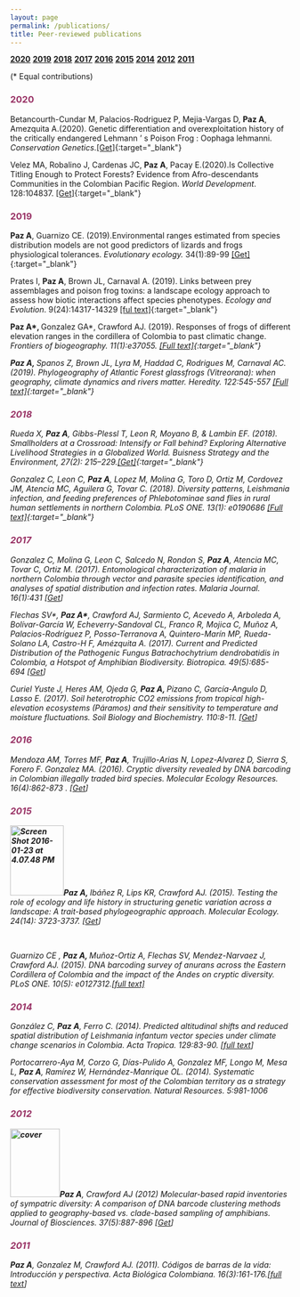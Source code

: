 ```yaml
---
layout: page
permalink: /publications/
title: Peer-reviewed publications
---
```


**<a href="#2020">2020</a>**
**<a href="#2019">2019</a>**
**<a href="#2018">2018</a>**
**<a href="#2017">2017</a>**
**<a href="#2016">2016</a>**
**<a href="#2015">2015</a>**
**<a href="#2014">2014</a>**
**<a href="#2012">2012</a>**
**<a href="#2011">2011</a>**<br>

(* Equal contributions)

<a name="2020"></a>
<h3><strong><span style="color: #993366;">2020 </span></strong></h3>

Betancourth-Cundar M, Palacios-Rodriguez P, Mejia-Vargas D, <strong>Paz A</strong>, Amezquita A.(2020). Genetic differentiation and overexploitation history of the critically endangered Lehmann ’ s Poison Frog : Oophaga lehmanni. <i>Conservation Genetics</i>.[[Get]](https://link.springer.com/article/10.1007%2Fs10592-020-01262-w){:target="_blank"}

<span lang="ES">Velez MA, Robalino J, Cardenas JC, <strong>Paz A</strong>, Pacay E.(2020).</span>Is Collective Titling Enough to Protect Forests? Evidence from Afro-descendants Communities in the Colombian Pacific Region. <i>World Development</i>. 128:104837. [[Get]](https://www.sciencedirect.com/science/article/pii/S0305750X19304863?dgcid=coauthor&amp;fbclid=IwAR3_2VE5mpYfSoeiTJwEysEGrzOSHdIL15MFwEvnfvGEhJuJ3Z-q7xnt8Yo){:target="_blank"}

<a name="2019"></a>
<h3><strong><span style="color: #993366;">2019</span></strong></h3>

<b>Paz A</b>, <b></b>Guarnizo CE. (2019).<b></b>Environmental ranges estimated from species distribution models are not good predictors of lizards and frogs physiological tolerances. <i>Evolutionary ecology. </i>34(1):89-99 [[Get]](https://link.springer.com/article/10.1007/s10682-019-10022-3){:target="_blank"}

Prates I, <strong>Paz A</strong>, Brown JL, Carnaval A. (2019). Links between prey assemblages and poison frog toxins: a landscape ecology approach to assess how biotic interactions affect species phenotypes. <em>Ecology and Evolution</em>. 9(24):14317-14329 [[ful text]](https://onlinelibrary.wiley.com/doi/full/10.1002/ece3.5867?utm_campaign=Feed%3A+EcologyAndEvolution+%28Ecology+and+Evolution%29&amp;af=R&amp;utm_medium=feed&amp;utm_content=FeedBurner&amp;utm_source=feedburner){:target="_blank"}

<b><span lang="ES">Paz A*, </span></b><span lang="ES">Gonzalez GA*, Crawford AJ. </span>(2019). Responses of frogs of different elevation ranges in the cordillera of Colombia to past climatic change. <i> Frontiers of biogeography. 11(1):e37055. [[Full text]](https://escholarship.org/uc/item/32g8q7x3){:target="_blank"}

<strong>Paz A, </strong>Spanos Z, Brown JL, Lyra M, Haddad C, Rodrigues M, Carnaval AC. (2019). Phylogeography of Atlantic Forest glassfrogs (<em>Vitreorana</em>): when geography, climate dynamics and rivers matter. <em>Heredity. 122:545-557</em> [[Full text]](https://rdcu.be/9Y1T){:target="_blank"}

<a name="2018"></a>
<h3><strong><span style="color: #993366;">2018</span></strong></h3>

Rueda X, <strong>Paz A</strong>, Gibbs-Plessl T, Leon R, Moyano B, &amp; Lambin EF. (2018). Smallholders at a Crossroad: Intensify or Fall behind? Exploring Alternative Livelihood Strategies in a Globalized World. <i>Buisness Strategy and the Environment</i>, 27(2): 215–229.[[Get]](http://onlinelibrary.wiley.com/doi/10.1002/bse.2011/full){:target="_blank"}

Gonzalez C, Leon C, <strong>Paz A</strong>, Lopez M, Molina G, Toro D, Ortiz M, Cordovez JM, Atencia MC, Aguilera G, Tovar C. (2018). Diversity patterns, <em>Leishmania</em> infection, and feeding preferences of Phlebotominae sand flies in rural human settlements in northern Colombia. <em>PLoS ONE. </em>13(1): e0190686 [[Full text]](http://journals.plos.org/plosone/article?id=10.1371/journal.pone.0190686){:target="_blank"}

<a name="2017"></a>
<h3><strong><span style="color: #993366;">2017 </span></strong></h3>

Gonzalez C, Molina G, Leon C, Salcedo N, Rondon S, <strong>Paz A</strong>, Atencia MC, Tovar C, Ortiz M. (2017). Entomological characterization of malaria in northern Colombia through vector and parasite species identification, and analyses of spatial distribution and infection rates. <em>Malaria Journal.</em> 16(1):431 [<a href="http://rdcu.be/xNyf">Get</a>]

Flechas SV*, <strong>Paz A*</strong>, Crawford AJ, Sarmiento C, Acevedo A, Arboleda A, Bolívar-García W, Echeverry-Sandoval CL, Franco R, Mojica C, Muñoz A, Palacios-Rodríguez P, Posso-Terranova A, Quintero-Marín MP, Rueda-Solano LA, Castro-H F, Amézquita A. (2017). Current and Predicted Distribution of the Pathogenic Fungus Batrachochytrium dendrobatidis in Colombia, a Hotspot of Amphibian Biodiversity. <em>Biotropica. 49(5):685-694 </em>[<a href="http://onlinelibrary.wiley.com/doi/10.1111/btp.12457/full">Get</a>]

Curiel Yuste J, Heres AM, Ojeda G, <strong>Paz A, </strong>Pizano C, García-Angulo D, Lasso E. (2017). Soil heterotrophic CO2 emissions from tropical high-elevation ecosystems (Páramos) and their sensitivity to temperature and moisture fluctuations. <em>Soil Biology and Biochemistry. </em>110:8-11. [<a href="http://www.sciencedirect.com/science/article/pii/S0038071716303455">Get</a>]

<a name="2016"></a>
<h3><strong><span style="color: #993366;">2016</span></strong></h3>

Mendoza AM, Torres MF, <strong>Paz A</strong>, Trujillo-Arias N, Lopez-Alvarez D, Sierra S, Forero F. Gonzalez MA. (2016). Cryptic diversity revealed by DNA barcoding in Colombian illegally traded bird species. <em>Molecular Ecology Resources. 16(4):862-873 . </em>[<a href="http://onlinelibrary.wiley.com/doi/10.1111/1755-0998.12515/abstract">Get</a>]

<a name="2015"></a>
<h3><strong><span style="color: #993366;">2015</span></strong></h3>

<strong><img class="wp-image-159 alignleft" src="https://andreapaz.commons.gc.cuny.edu/files/2016/01/Screen-Shot-2016-01-23-at-4.07.48-PM-230x300.png" alt="Screen Shot 2016-01-23 at 4.07.48 PM" width="96" height="126" />Paz A, </strong>Ibáñez R, Lips KR, Crawford AJ. (2015). Testing the role of ecology and life history in structuring genetic variation across a landscape: A trait-based phylogeographic approach. <em>Molecular Ecology. </em>24(14): 3723-3737. [<a href="http://onlinelibrary.wiley.com/doi/10.1111/mec.13275/abstract">Get</a>]

&nbsp;

Guarnizo CE , <strong>Paz A, </strong>Muñoz-Ortiz A, Flechas SV, Mendez-Narvaez J, Crawford AJ. (2015). DNA barcoding survey of anurans across the Eastern Cordillera of Colombia and the impact of the Andes on cryptic diversity. <em>PLoS ONE. </em>10(5): e0127312<em>.</em><a href="http://journals.plos.org/plosone/article?id=10.1371/journal.pone.0127312">[full text]</a>
<h3><strong><span style="color: #993366;">2014</span></strong></h3>
González C, <strong>Paz A</strong>, Ferro C. (2014). Predicted altitudinal shifts and reduced spatial distribution of <em>Leishmania infantum </em>vector species under climate change scenarios in Colombia. <em>Acta Tropica</em>. 129:83-90. [<a href="http://www.sciencedirect.com/science/article/pii/S0001706X13002192">full text</a>]

Portocarrero-Aya M, Corzo G, Días-Pulido A, Gonzalez MF, Longo M, Mesa L, <strong>Paz A</strong>, Ramírez W, Hernández-Manrique OL. (2014). Systematic conservation assessment for most of the Colombian territory as a strategy for effective biodiversity conservation. <em>Natural Resources</em>. 5:981-1006

<a name="2012"></a>
<h3><strong><span style="color: #993366;">2012</span></strong></h3>

<strong><img class=" wp-image-161 alignleft" src="https://andreapaz.commons.gc.cuny.edu/files/2016/01/cover-216x300.jpg" alt="cover" width="89" height="123" />Paz A</strong>, Crawford AJ (2012) Molecular-based rapid inventories of sympatric diversity: A comparison of DNA barcode clustering methods applied to geography-based vs. clade-based sampling of amphibians<em>.</em> <em>Journal of Biosciences</em>. 37(5):887-896 [<a href="http://link.springer.com/article/10.1007%2Fs12038-012-9255-x">Get</a>]

<a name="2011"></a>
<h3><strong><span style="color: #993366;">2011</span></strong></h3>

<strong>Paz A</strong>, Gonzalez M, Crawford AJ. (2011). Códigos de barras de la vida: Introducción y perspectiva. <em>Acta Biológica Colombiana</em>. 16(3):161-176.[<a href="http://revistas.unal.edu.co/index.php/actabiol/article/view/19782/28016">full text</a>]
